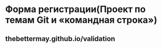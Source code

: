 #  Форма регистрации(Проект по темам Git и «командная строка»)
## thebettermay.github.io/validation


